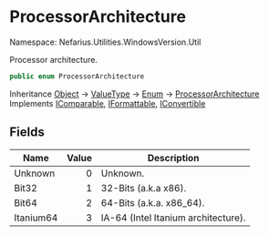 # ProcessorArchitecture

Namespace: Nefarius.Utilities.WindowsVersion.Util

Processor architecture.

```csharp
public enum ProcessorArchitecture
```

Inheritance [Object](https://docs.microsoft.com/en-us/dotnet/api/system.object) → [ValueType](https://docs.microsoft.com/en-us/dotnet/api/system.valuetype) → [Enum](https://docs.microsoft.com/en-us/dotnet/api/system.enum) → [ProcessorArchitecture](./nefarius.utilities.windowsversion.util.processorarchitecture.md)<br>
Implements [IComparable](https://docs.microsoft.com/en-us/dotnet/api/system.icomparable), [IFormattable](https://docs.microsoft.com/en-us/dotnet/api/system.iformattable), [IConvertible](https://docs.microsoft.com/en-us/dotnet/api/system.iconvertible)

## Fields

| Name | Value | Description |
| --- | --: | --- |
| Unknown | 0 | Unknown. |
| Bit32 | 1 | 32-Bits (a.k.a x86). |
| Bit64 | 2 | 64-Bits (a.k.a. x86_64). |
| Itanium64 | 3 | IA-64 (Intel Itanium architecture). |
